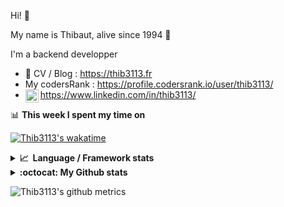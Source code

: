 Hi! 👋

My name is Thibaut, alive since 1994 🍷

I'm a backend developper

-   📝 CV / Blog : https://thib3113.fr
-   My codersRank : https://profile.codersrank.io/user/thib3113/
-   <a href="https://www.linkedin.com/in/thib3113/"><img align="left" alt="Thib3113's Linkedin" width="21px" src="https://img.icons8.com/color/48/linkedin.png" /></a> https://www.linkedin.com/in/thib3113/

📊 **This week I spent my time on**

[![Thib3113's wakatime](https://github-readme-stats.vercel.app/api/wakatime?username=thib3113&layout=default&theme=dracula&langs_count=6&hide_title=true&hide_border=true)](https://wakatime.com/@thib3113)

<details>
  <summary><b>📈&nbsp;&nbsp;Language&nbsp;/&nbsp;Framework stats</b></summary>
  <br/>  
  <a href='https://profile.codersrank.io/user/thib3113/'>
  <img src='http://cr-skills-chart-widget.azurewebsites.net/api/api?username=thib3113&padding=30&skills=php,batchfile,javascript,less,mysql,reactjs,scss,shell,typescript,vue'>
  </a>
</details>

<details>
  <summary><b>:octocat: My Github stats</b></summary>
  <br/>  
  
  <img src="https://github-readme-stats.vercel.app/api?username=thib3113&theme=dracula&show_icons=true&" alt="Thib3113's GitHub stats" />

<!--START_SECTION:activity-->

1. 🗣 Commented on [#641](https://github.com/thib3113/unifi-client/pull/641#issuecomment-1659989327) in [thib3113/unifi-client](https://github.com/thib3113/unifi-client)
2. 🗣 Commented on [#15](https://github.com/simonsmith/cypress-image-snapshot/issues/15#issuecomment-1659232303) in [simonsmith/cypress-image-snapshot](https://github.com/simonsmith/cypress-image-snapshot)
3. 🚀 Published release [crowdsec-http-middleware/v0.0.3](https://github.com/thib3113/node-crowdsec/releases/tag/crowdsec-http-middleware/v0.0.3) in [thib3113/node-crowdsec](https://github.com/thib3113/node-crowdsec)
4. 🚀 Published release [crowdsec-client-scenarios/v0.0.7](https://github.com/thib3113/node-crowdsec/releases/tag/crowdsec-client-scenarios/v0.0.7) in [thib3113/node-crowdsec](https://github.com/thib3113/node-crowdsec)
5. 🚀 Published release [crowdsec-http-middleware/v0.0.3](https://github.com/thib3113/node-crowdsec/releases/tag/crowdsec-http-middleware/v0.0.3) in [thib3113/node-crowdsec](https://github.com/thib3113/node-crowdsec)
 <!--END_SECTION:activity-->

</details>

![Thib3113's github metrics](https://gist.githubusercontent.com/thib3113/83a96e16f8bca103f1b0e376186c66ec/raw/github-metrics.svg)
